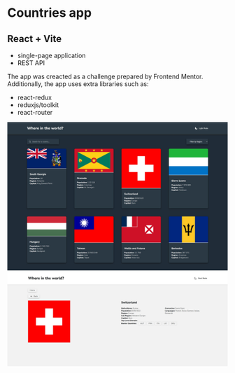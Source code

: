 # Countries app

## React + Vite

- single-page application
- REST API

The app was creacted as a challenge prepared by Frontend Mentor.
Additionally, the app uses extra libraries such as:

- react-redux
- reduxjs/toolkit
- react-router

![Countries app view1](./docs/countries-react-app-view1.JPG)
![Countries app view1](./docs/countries-react-app-view2.JPG)
